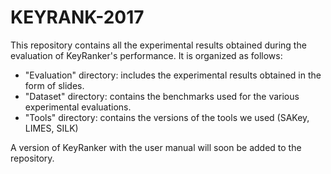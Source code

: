 # KEYRANK-2017

This repository contains all the experimental results obtained during the evaluation of KeyRanker's performance. It is organized as follows:
- "Evaluation" directory: includes the experimental results obtained in the form of slides.
- "Dataset" directory: contains the benchmarks used for the various experimental evaluations.
- "Tools" directory: contains the versions of the tools we used (SAKey, LIMES, SILK)

A version of KeyRanker with the user manual will soon be added to the repository.
